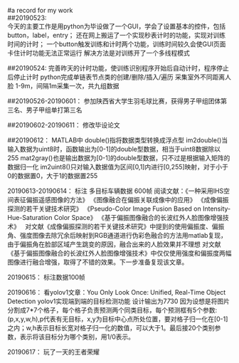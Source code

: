 #a record for my work<br>
##20190523:<br>
今天的主要工作是用python为毕设做了一个GUI，学会了设置基本的控件，包括button，label，entry；
还在网上搬运了一个实现秒表计时的功能，实现对训练时间的计时；
一个button触发训练和计时两个功能，训练时间较久会使GUI页面卡住计时功能无法正常运行
解决方法是对训练开了一个多线程模式

##20190524:
完善昨天的计时功能，使训练识别程序开始后自动计时，程序停止后停止计时
python完成单链表节点类的创建/删除/插入/遍历
采集室外不同距离人脸 1-9m，间隔1m采集一次，共九组数据

##20190526-20190601：
参加陕西省大学生羽毛球比赛，获得男子甲组团体第三名、男子甲组单打第三名

##20190602-20190611：
修改毕设论文

##20190612：
MATLAB中
double()指将数据类型转换成浮点型
im2double()当输入数据为uint8时，函数输出为[0-1]的double型数据，相当于uint8数据除以255
mat2gray()也是输出数据为[0-1]的double型数据，只不过是根据输入矩阵的数据归一化
im2uint8()只对输入数据值为区间[0,1]内进行[0,255]映射，对于小于0的数据置0，大于1的数据置255

20190613-20190614：
标注 多目标车辆数据 600帧
阅读文献：《一种采用IHS空间表征偏振遥感图像的方法》
《图像融合在偏振关联成像中的应用》
《成像偏振探测的若干关键技术研究》
《Pseudo-Color Image Fusion Based on Intensity-Hue-Saturation Color Space》
《基于偏振图像融合的长波红外人脸图像增强技术》
 
对文献《成像偏振探测的若干关键技术研究》中提到的使用偏振度、偏振角、强度图像去除冗余后映射到RGB通道进行伪彩色融合的方法用matlab复现，由于偏振角在脸部区域产生跳变的原因，融合出来的人脸效果并不理想
对文献《基于偏振图像融合的长波红外人脸图像增强技术》中仅仅使用强度和偏振度两幅图像进行融合增强，取得了不错的效果。下一步准备复现该文章。

20190615：
标注数据100帧

20190616：
看yolov1文章：You Only Look Once: Unified, Real-Time Object Detection
yolov1实现端到端的目标检测功能 设计输出为7*7*30 因为设想是将图片分割成7*7个格子，每个格子负责预测两个同类目标，每个预测框有5个参数:(p,x,y,w,h),p代表有无目标，x,y为目标中心点所处位置，要对格子归一化在[0-1]之内；w,h表示目标长宽对格子归一化的数值，可以大于1。最后接20个类别参数，表示将该目标分为哪个类别，用1/0表示。

20190617：
玩了一天的王者荣耀
